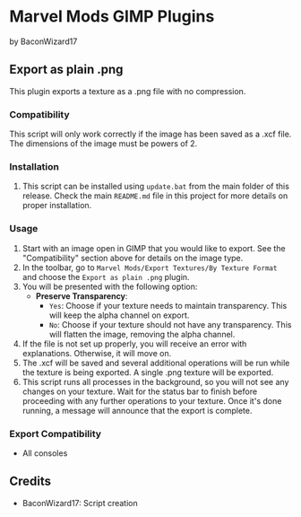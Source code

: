 # Marvel Mods GIMP Plugins
by BaconWizard17

## Export as plain .png
This plugin exports a texture as a .png file with no compression.

### Compatibility
This script will only work correctly if the image has been saved as a .xcf file. The dimensions of the image must be powers of 2.

### Installation
1. This script can be installed using `update.bat` from the main folder of this release. Check the main `README.md` file in this project for more details on proper installation.

### Usage
1. Start with an image open in GIMP that you would like to export. See the "Compatibility" section above for details on the image type.
2. In the toolbar, go to `Marvel Mods/Export Textures/By Texture Format` and choose the `Export as plain .png` plugin.
3. You will be presented with the following option:
    - **Preserve Transparency**:
	  - `Yes`: Choose if your texture needs to maintain transparency. This will keep the alpha channel on export.
	  - `No`: Choose if your texture should not have any transparency. This will flatten the image, removing the alpha channel.
4. If the file is not set up properly, you will receive an error with explanations. Otherwise, it will move on.
5. The .xcf will be saved and several additional operations will be run while the texture is being exported. A single .png texture will be exported. 
6. This script runs all processes in the background, so you will not see any changes on your texture. Wait for the status bar to finish before proceeding with any further operations to your texture. Once it's done running, a message will announce that the export is complete.

### Export Compatibility
- All consoles

## Credits
- BaconWizard17: Script creation